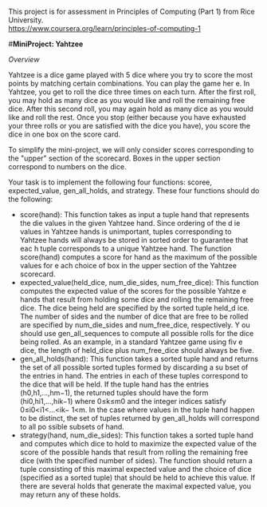 This project is for assessment in Principles of Computing (Part 1) from Rice University.  
https://www.coursera.org/learn/principles-of-computing-1  

#**MiniProject: Yahtzee**

*Overview*

Yahtzee is a dice game played with 5 dice where you try to score the most points by matching certain combinations. You can play the game her
e. In Yahtzee, you get to roll the dice three times on each turn. After the first roll, you may hold as many dice as you would like and roll
 the remaining free dice. After this second roll, you may again hold as many dice as you would like and roll the rest. Once you stop (either
 because you have exhausted your three rolls or you are satisfied with the dice you have), you score the dice in one box on the score card.

To simplify the mini-project, we will only consider scores corresponding to the "upper" section of the scorecard. Boxes in the upper section
 correspond to numbers on the dice. 

Your task is to implement the following four functions: scoree, expected_value, gen_all_holds, and strategy. These four functions should do
the following:

- score(hand): This function takes as input a tuple hand that represents the die values in the given Yahtzee hand. Since ordering of the d
ie values in Yahtzee hands is unimportant, tuples corresponding to Yahtzee hands will always be stored in sorted order to guarantee that eac
h tuple corresponds to a unique Yahtzee hand. The function score(hand) computes a score for hand as the maximum of the possible values for e
ach choice of box in the upper section of the Yahtzee scorecard.
- expected_value(held_dice, num_die_sides, num_free_dice): This function computes the expected value of the scores for the possible Yahtze
e hands that result from holding some dice and rolling the remaining free dice. The dice being held are specified by the sorted tuple held_d
ice. The number of sides and the number of dice that are free to be rolled are specified by num_die_sides and num_free_dice, respectively. Y
ou should use gen_all_sequences to compute all possible rolls for the dice being rolled. As an example, in a standard Yahtzee game using fiv
e dice, the length of held_dice plus num_free_dice should always be five.
- gen_all_holds(hand): This function takes a sorted tuple hand and returns the set of all possible sorted tuples formed by discarding a su
bset of the entries in hand. The entries in each of these tuples correspond to the dice that will be held. If the tuple hand has the entries
 (h0,h1,...,hm−1), the returned tuples should have the form (hi0,hi1,...,hik−1) where 0≤k≤m0 and the integer indices satisfy 0≤i0<i1<...<ik−
1<m. In the case where values in the tuple hand happen to be distinct, the set of tuples returned by gen_all_holds will correspond to all po
ssible subsets of hand.  
- strategy(hand, num_die_sides): This function takes a sorted tuple hand and computes which dice to hold to maximize the expected value of
 the score of the possible hands that result from rolling the remaining free dice (with the specified number of sides). The function should
return a tuple consisting of this maximal expected value and the choice of dice (specified as a sorted tuple) that should be held to achieve
 this value. If there are several holds that generate the maximal expected value, you may return any of these holds.





